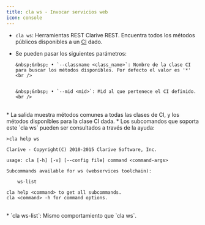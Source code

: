 ```yaml
---
title: cla ws - Invocar servicios web
icon: console
---
```

* `cla ws`: Herramientas REST Clarive REST. Encuentra todos los métodos públicos disponibles a un [CI](Conceptos/ci) dado.
* Se pueden pasar los siguientes parámetros: <br />
 
      &nbsp;&nbsp; • `--classname <class_name>`: Nombre de la clase CI para buscar los métodos disponibles. Por defecto el valor es '*' <br />


      &nbsp;&nbsp; • `--mid <mid>`: Mid al que pertenece el CI definido. <br />

<br />
    * La salida muestra métodos comunes a todas las clases de CI, y los métodos disponibles para la clase CI dada.
* Los subcomandos que soporta este `cla ws` pueden ser consultados a través de la ayuda:

<br />

    >cla help ws

    Clarive - Copyright(C) 2010-2015 Clarive Software, Inc.

    usage: cla [-h] [-v] [--config file] command <command-args>

    Subcommands available for ws (webservices toolchain):

        ws-list

    cla help <command> to get all subcommands.
    cla <command> -h for command options.

<br />
* `cla ws-list`: Mismo comportamiento que `cla ws`.

